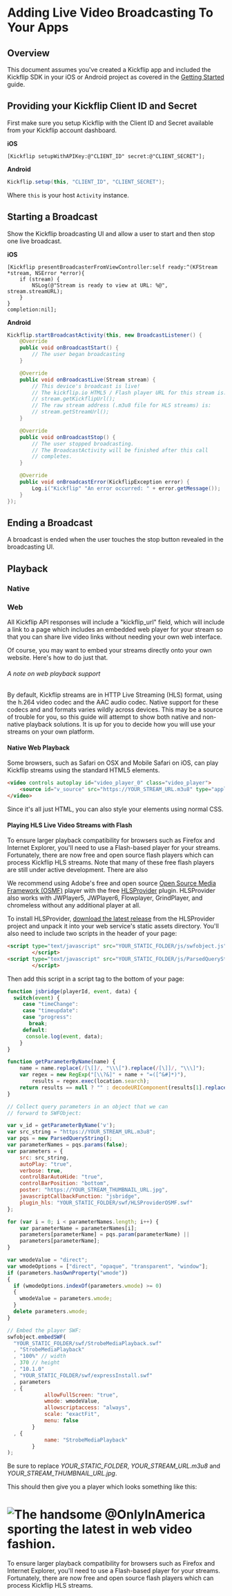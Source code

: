 # Adding Live Video Broadcasting To Your Apps

## Overview

This document assumes you've created a Kickflip app and included the Kickflip SDK in your iOS or Android project as covered in the [Getting Started](https://github.com/Kickflip/kickflip-docs/blob/master/tutorials/getting_started.md) guide.

## Providing your Kickflip Client ID and Secret

First make sure you setup Kickflip with the Client ID and Secret available from your Kickflip account dashboard.

**iOS**
```objc
[Kickflip setupWithAPIKey:@"CLIENT_ID" secret:@"CLIENT_SECRET"];
```

**Android**
```java
Kickflip.setup(this, "CLIENT_ID", "CLIENT_SECRET");
```
Where `this` is your host `Activity` instance.


## Starting a Broadcast

Show the Kickflip broadcasting UI and allow a user to start and then stop one live broadcast.

**iOS**
```objc
[Kickflip presentBroadcasterFromViewController:self ready:^(KFStream *stream, NSError *error){ 
    if (stream) {
    	NSLog(@"Stream is ready to view at URL: %@", stream.streamURL);
    }
} 
completion:nil];
```
**Android**

```java
Kickflip.startBroadcastActivity(this, new BroadcastListener() {
    @Override
    public void onBroadcastStart() {
		// The user began broadcasting
    }

    @Override
    public void onBroadcastLive(Stream stream) { 
        // This device's broadcast is live!
        // The kickflip.io HTML5 / Flash player URL for this stream is:
        // stream.getKickflipUrl();
        // The raw stream address (.m3u8 file for HLS streams) is:
        // stream.getStreamUrl();     
    }

    @Override
    public void onBroadcastStop() {
		// The user stopped broadcasting.
		// The BroadcastActivity will be finished after this call
		// completes.
    }

    @Override
    public void onBroadcastError(KickflipException error) {
    	Log.i("Kickflip" "An error occurred: " + error.getMessage());
    }
});

```

## Ending a Broadcast
A broadcast is ended when the user touches the stop button revealed in the broadcasting UI.

## Playback

### Native

### Web

All Kickflip API responses will include a "kickflip_url" field, which will include a link to a page which includes an embedded web player for your stream so that you can share live video links without needing your own web interface.

Of course, you may want to embed your streams directly onto your own website. Here's how to do just that.

###### A note on web playback support

By default, Kickflip streams are in HTTP Live Streaming (HLS) format, using the h.264 video codec and the AAC audio codec. Native support for these codecs and and formats varies wildly across devices. This may be a source of trouble for you, so this guide will attempt to show both native and non-native playback solutions. It is up for you to decide how you will use your streams on your own platform.

#### Native Web Playback

Some browsers, such as Safari on OSX and Mobile Safari on iOS, can play Kickflip streams using the standard HTML5 elements. 

```html
<video controls autoplay id="video_player_0" class="video_player">
    <source id="v_source" src="https://YOUR_STREAM_URL.m3u8" type="application/x-mpegURL">
</video>
```

Since it's all just HTML, you can also style your elements using normal CSS.

#### Playing HLS Live Video Streams with Flash

To ensure larger playback compatibility for browsers such as Firefox and Internet Explorer, you'll need to use a Flash-based player for your streams. Fortunately, there are now free and open source flash players which can process Kickflip HLS streams. Note that many of these free flash players are still under active development. There are also

We recommend using Adobe's free and open source [Open Source Media Framework (OSMF)](http://streambox.fr/HLSProvider/osmf/StrobeMediaPlayback.html) player with the free [HLSProvider](https://github.com/mangui/HLSprovider) plugin. HLSProvider also works with JWPlayer5, JWPlayer6, Flowplayer, GrindPlayer, and chromeless without any additional player at all. 

To install HLSProvider, [download the latest release](http://mangui.github.io/HLSprovider/) from the HLSProvider project and unpack it into your web service's static assets directory. You'll also need to include two scripts in the header of your page:

```html
<script type="text/javascript" src="YOUR_STATIC_FOLDER/js/swfobject.js">
        </script>
<script type="text/javascript" src="YOUR_STATIC_FOLDER/js/ParsedQueryString.js">
        </script>
```

Then add this script in a script tag to the bottom of your page:

```javascript
function jsbridge(playerId, event, data) {
  switch(event) {
     case "timeChange":
     case "timeupdate":
     case "progress":
       break;
     default:
      console.log(event, data);
    }
}

function getParameterByName(name) {
    name = name.replace(/[\[]/, "\\\[").replace(/[\]]/, "\\\]");
    var regex = new RegExp("[\\?&]" + name + "=([^&#]*)"),
        results = regex.exec(location.search);
    return results == null ? "" : decodeURIComponent(results[1].replace(/\+/g, " "));
}

// Collect query parameters in an object that we can
// forward to SWFObject:

var v_id = getParameterByName('v');
var src_string = "https://YOUR_STREAM_URL.m3u8";
var pqs = new ParsedQueryString();
var parameterNames = pqs.params(false);
var parameters = {
    src: src_string,
    autoPlay: "true",
    verbose: true,
    controlBarAutoHide: "true",
    controlBarPosition: "bottom",
    poster: "https://YOUR_STREAM_THUMBNAIL_URL.jpg",
    javascriptCallbackFunction: "jsbridge",
    plugin_hls: "YOUR_STATIC_FOLDER/swf/HLSProviderOSMF.swf"
};

for (var i = 0; i < parameterNames.length; i++) {
    var parameterName = parameterNames[i];
    parameters[parameterName] = pqs.param(parameterName) ||
    parameters[parameterName];
}

var wmodeValue = "direct";
var wmodeOptions = ["direct", "opaque", "transparent", "window"];
if (parameters.hasOwnProperty("wmode"))
{
  if (wmodeOptions.indexOf(parameters.wmode) >= 0)
  {
    wmodeValue = parameters.wmode;
  }               
  delete parameters.wmode;
}

// Embed the player SWF:              
swfobject.embedSWF(
  "YOUR_STATIC_FOLDER/swf/StrobeMediaPlayback.swf"
  , "StrobeMediaPlayback"
  , "100%" // width
  , 370 // height
  , "10.1.0"
  , "YOUR_STATIC_FOLDER/swf/expressInstall.swf"
  , parameters
  , {
            allowFullScreen: "true",
            wmode: wmodeValue,
            allowscriptaccess: "always",
            scale: "exactFit",
            menu: false
        }
  , {
            name: "StrobeMediaPlayback"
        }
);

```

Be sure to replace *YOUR_STATIC_FOLDER*, *YOUR_STREAM_URL.m3u8* and *YOUR_STREAM_THUMBNAIL_URL.jpg*.

This should then give you a player which looks something like this:

![The handsome @OnlyInAmerica sporting the latest in web video fashion.](https://i.imgur.com/MjbBm9i.png)
=======
To ensure larger playback compatibility for browsers such as Firefox and Internet Explorer, you'll need to use a Flash-based player for your streams. Fortunately, there are now free and open source flash players which can process Kickflip HLS streams.
